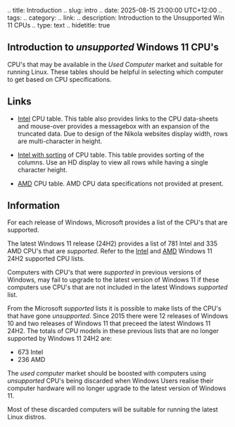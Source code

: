 .. title: Introduction
.. slug: intro
.. date: 2025-08-15 21:00:00 UTC+12:00
.. tags: 
.. category: 
.. link: 
.. description: Introduction to the Unsupported Win 11 CPUs 
.. type: text
.. hidetitle: true

## Introduction to *unsupported* Windows 11 CPU's

CPU's that may be available in the *Used Computer* market and suitable for running Linux. These tables should be helpful in selecting which computer to get based on CPU specifications.

## Links

* [Intel](../intel) CPU table. This table also provides links to the CPU data-sheets and mouse-over provides a messagebox with an expansion of the truncated data. Due to design of the Nikola websites display width, rows are multi-character in height.

* [Intel with sorting](../../intel_cpu_sort.html) of CPU table. This table provides sorting of the columns. Use an HD display to view all rows while having a single character height.  

* [AMD](../amd) CPU table. AMD CPU data specifications not provided at present.


## Information

For each release of Windows, Microsoft provides a list of the CPU's that are supported.

The latest Windows 11 release (24H2) provides a list of 781 Intel and 335 AMD CPU's that are *supported*. Refer to the [Intel](https://learn.microsoft.com/en-us/windows-hardware/design/minimum/supported/windows-11-24h2-supported-intel-processors) and [AMD](https://learn.microsoft.com/en-us/windows-hardware/design/minimum/supported/windows-11-24h2-supported-amd-processors) Windows 11 24H2 supported CPU lists.

Computers with CPU's that were *supported* in previous versions of Windows, may fail to upgrade to the latest version of Windows 11 if these computers use CPU's that are not included in the latest Windows *supported* list. 

From the Microsoft *supported* lists it is possible to make lists of the CPU's that have gone *unsupported*. Since 2015 there were 12 releases of Windows 10 and two releases of Windows 11 that preceed the latest Windows 11 24H2. The totals of CPU models in these previous lists that are no longer supported by Windows 11 24H2 are:

* 673 Intel
* 236 AMD

The *used computer* market should be boosted with computers using *unsupported* CPU's being discarded when Windows Users realise their computer hardware will no longer upgrade to the latest version of Windows 11. 

Most of these discarded computers will be suitable for running the latest Linux distros.





